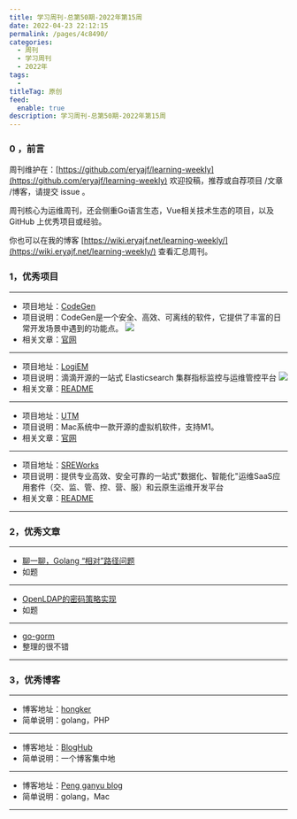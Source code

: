 ```yaml
---
title: 学习周刊-总第50期-2022年第15周
date: 2022-04-23 22:12:15
permalink: /pages/4c8490/
categories:
  - 周刊
  - 学习周刊
  - 2022年
tags:
  -
titleTag: 原创
feed:
  enable: true
description: 学习周刊-总第50期-2022年第15周
---
```


### 0 ，前言

周刊维护在：[https://github.com/eryajf/learning-weekly](https://github.com/eryajf/learning-weekly) 欢迎投稿，推荐或自荐项目 /文章 /博客，请提交 issue 。

周刊核心为运维周刊，还会侧重Go语言生态，Vue相关技术生态的项目，以及 GitHub 上优秀项目或经验。

你也可以在我的博客 [https://wiki.eryajf.net/learning-weekly/](https://wiki.eryajf.net/learning-weekly/) 查看汇总周刊。


### 1，优秀项目

---
- 项目地址：[CodeGen](https://github.com/work7z/CodeGen)
- 项目说明：CodeGen是一个安全、高效、可离线的软件，它提供了丰富的日常开发场景中遇到的功能点。
  ![](http://t.eryajf.net/imgs/2022/04/efd61d4133686e59.jpg)
- 相关文章：[官网](https://codegen.work7z.com/)
---
 - 项目地址：[LogiEM](https://github.com/didi/LogiEM)
- 项目说明：滴滴开源的一站式 Elasticsearch 集群指标监控与运维管控平台
  ![](http://t.eryajf.net/imgs/2022/04/ca42335a66dd4016.png)
- 相关文章：[README](https://github.com/didi/LogiEM#readme)
---
- 项目地址：[UTM](https://github.com/utmapp/UTM)
- 项目说明：Mac系统中一款开源的虚拟机软件，支持M1。
- 相关文章：[官网](https://getutm.app/)
---
- 项目地址：[SREWorks](https://github.com/alibaba/SREWorks)
- 项目说明：提供专业高效、安全可靠的一站式"数据化、智能化"运维SaaS应用套件（交、监、管、控、营、服）和云原生运维开发平台
- 相关文章：[README](https://github.com/alibaba/SREWorks/blob/main/README-CN.md)
---

### 2，优秀文章

---
- [聊一聊，Golang “相对”路径问题](https://segmentfault.com/a/1190000013685370)
- 如题
---
- [OpenLDAP的密码策略实现](https://www.jianshu.com/p/c7850e910eec)
- 如题
---
- [go-gorm](http://linuxtag.cn/2020/07/01/ebook/go-gorm/)
- 整理的很不错
---

### 3，优秀博客

---
- 博客地址：[hongker](https://hongker.github.io/)
- 简单说明：golang，PHP
---
- 博客地址：[BlogHub](https://bloghub.fun/)
- 简单说明：一个博客集中地
---
- 博客地址：[Peng ganyu blog](https://xibolun.github.io/)
- 简单说明：golang，Mac
---